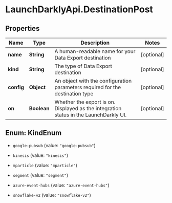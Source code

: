 # LaunchDarklyApi.DestinationPost

## Properties

Name | Type | Description | Notes
------------ | ------------- | ------------- | -------------
**name** | **String** | A human-readable name for your Data Export destination | [optional] 
**kind** | **String** | The type of Data Export destination | [optional] 
**config** | **Object** | An object with the configuration parameters required for the destination type | [optional] 
**on** | **Boolean** | Whether the export is on. Displayed as the integration status in the LaunchDarkly UI. | [optional] 



## Enum: KindEnum


* `google-pubsub` (value: `"google-pubsub"`)

* `kinesis` (value: `"kinesis"`)

* `mparticle` (value: `"mparticle"`)

* `segment` (value: `"segment"`)

* `azure-event-hubs` (value: `"azure-event-hubs"`)

* `snowflake-v2` (value: `"snowflake-v2"`)




